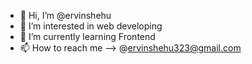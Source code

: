 - 👋 Hi, I’m @ervinshehu
- 👀 I’m interested in web developing
- 🌱 I’m currently learning Frontend
- 📫 How to reach me --> @ervinshehu323@gmail.com 

<!---
ervinshehu/ervinshehu is a ✨ special ✨ repository because its `README.md` (this file) appears on your GitHub profile.
You can click the Preview link to take a look at your changes.
--->

